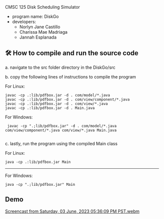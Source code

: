 CMSC 125 Disk Scheduling Simulator
- program name: DiskGo
- developers:
    - Norlyn Jane Castillo
    - Charissa Mae Madriaga
    - Jannah Esplanada

## 🛠️ How to compile and run the source code

a. navigate to the src folder directory in the DiskGo/src

b. copy the following lines of instructions to compile the program

For Linux:
```
javac -cp .:lib/pdfbox.jar -d . com/model/*.java
javac -cp .:lib/pdfbox.jar -d . com/view/component/*.java
javac -cp .:lib/pdfbox.jar -d . com/view/*.java
javac -cp .:lib/pdfbox.jar -d . Main.java

```

For Windows:
```
 javac -cp ".;lib/pdfbox.jar" -d . com/model/*.java com/view/component/*.java com/view/*.java Main.java
 
```

c. lastly, run the program using the compiled Main class

For Linux:
```
java -cp .:lib/pdfbox.jar Main
```
------


For Windows:
```
java -cp ".;lib/pdfbox.jar" Main
```



## Demo
[Screencast from Saturday, 03 June, 2023 05:36:09 PM PST.webm](https://github.com/norlynj/DiskGo/assets/80614435/9de11a8c-baeb-46e7-937f-c8ce1b32c051)

